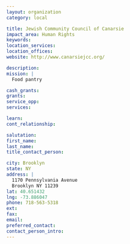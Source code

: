 ```yaml
---
layout: organization
category: local

title: Jewish Community Council of Canarsie
impact_area: Human Rights
keywords: 
location_services: 
location_offices: 
website: http://www.canarsiejcc.org/

description: 
mission: |
  Food pantry

cash_grants: 
grants: 
service_opp: 
services: 

learn: 
cont_relationship: 

salutation: 
first_name: 
last_name: 
title_contact_person: 

city: Brooklyn
state: NY
address: |
  1170 Pennsylvania Avenue  
  Brooklyn NY 11239
lat: 40.651432
lng: -73.886047
phone: 718-563-5318
ext: 
fax: 
email: 
preferred_contact: 
contact_person_intro: 
---
```

